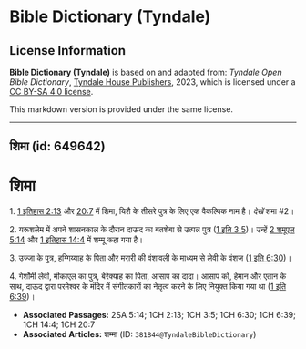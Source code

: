 # Bible Dictionary (Tyndale)

## License Information

**Bible Dictionary (Tyndale)** is based on and adapted from: _Tyndale Open Bible Dictionary_, [Tyndale House Publishers](https://tyndaleopenresources.com/), 2023, which is licensed under a [CC BY-SA 4.0 license](https://creativecommons.org/licenses/by-sa/4.0/legalcode.en).

This markdown version is provided under the same license.



--------------------------------

## शिमा (id: 649642)

शिमा
====

1\. [1 इतिहास 2:13](https://ref.ly/1Chr2:13) और [20:7](https://ref.ly/1Chr20:7) में शिमा, यिशै के तीसरे पुत्र के लिए एक वैकल्पिक नाम है। *देखें* शमा \#2।

2\. यरूशलेम में अपने शासनकाल के दौरान दाऊद का बतशेबा से उत्पन्न पुत्र ([1 इति 3:5](https://ref.ly/1Chr3:5))। उन्हें [2 शमूएल 5:14](https://ref.ly/2Sam5:14) और [1 इतिहास 14:4](https://ref.ly/1Chr14:4) में शम्मू कहा गया है।

3\. उज्जा के पुत्र, हग्गिय्याह के पिता और मरारी की वंशावली के माध्यम से लेवी के वंशज ([1 इति 6:30](https://ref.ly/1Chr6:30))।

4\. गेर्शोमी लेवी, मीकाएल का पुत्र, बेरेक्याह का पिता, आसाप का दादा। आसाप को, हेमान और एतान के साथ, दाऊद द्वारा परमेश्वर के मंदिर में संगीतकारों का नेतृत्व करने के लिए नियुक्त किया गया था ([1 इति 6:39](https://ref.ly/1Chr6:39))।

* **Associated Passages:** 2SA 5:14; 1CH 2:13; 1CH 3:5; 1CH 6:30; 1CH 6:39; 1CH 14:4; 1CH 20:7
* **Associated Articles:** शम्मा (ID: `381844@TyndaleBibleDictionary`)

